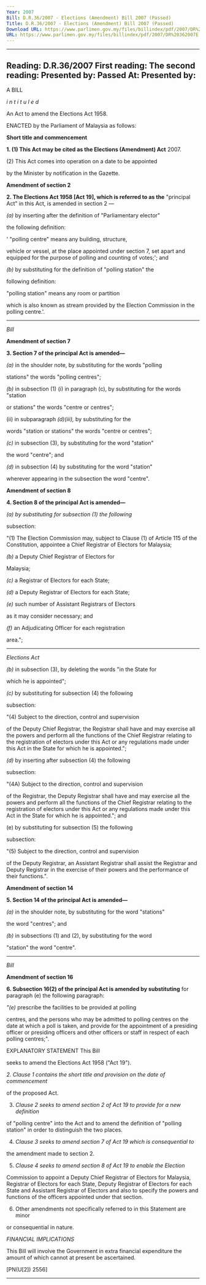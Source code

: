 ```yaml
---
Year: 2007
Bill: D.R.36/2007 - Elections (Amendment) Bill 2007 (Passed)
Title: D.R.36/2007 - Elections (Amendment) Bill 2007 (Passed)
Download URL: https://www.parlimen.gov.my/files/billindex/pdf/2007/DR%20362007E.pdf
URL: https://www.parlimen.gov.my/files/billindex/pdf/2007/DR%20362007E.pdf
---
```

---
Reading:
D.R.36/2007
First reading:
The second reading:
Presented by:
Passed At:
Presented by:
---

A BILL

_i n t i t u l e d_

An Act to amend the Elections Act 1958.

ENACTED by the Parliament of Malaysia as follows:

**Short title and commencement**

**1. (1) This Act may be cited as the Elections (Amendment) Act**
2007.

(2) This Act comes into operation on a date to be appointed

by the Minister by notification in the Gazette.

**Amendment of section 2**

**2.  The Elections Act 1958 [Act 19], which is referred to as the**
"principal Act" in this Act, is amended in section 2 —

_(a)_ by inserting after the definition of "Parliamentary elector"

the following definition:


' "polling centre" means any building, structure,

vehicle or vessel, at the place appointed under
section 7, set apart and equipped for the purpose of
polling and counting of votes;'; and


_(b)_ by substituting for the definition of "polling station" the

following definition:

"polling station" means any room or partition

which is also known as stream provided by the Election
Commission in the polling centre.'.


-----

_Bill_

**Amendment of section 7**

**3. Section 7 of the principal Act is amended—**

_(a)_ in the shoulder note, by substituting for the words "polling

stations" the words "polling centres";

_(b)_ in subsection (1)
(i) in paragraph (c), by substituting for the words "station

or stations" the words "centre or centres";

(ii) in subparagraph _(d)(iii),_ by substituting for the

words "station or stations" the words "centre or
centres";


_(c)_ in subsection (3), by substituting for the word "station"

the word "centre"; and

_(d)_ in subsection (4) by substituting for the word "station"

wherever appearing in the subsection the word
"centre".

**Amendment of section 8**

**4. Section 8 of the principal Act is amended—**

_(a) by  substituting for subsection  (1) the following_

subsection:

"(1) The Election Commission may, subject to
Clause (1) of Article  115 of the Constitution,
appointee a Chief Registrar of Electors for
Malaysia;

_(b)_ a Deputy Chief Registrar of Electors for

Malaysia;

_(c)_ a Registrar of Electors for each State;

_(d)_ a Deputy Registrar of Electors for each State;

_(e)_ such number of Assistant Registrars of Electors

as it may consider necessary; and

_(f)_ an Adjudicating Officer for each registration

area.";


-----

_Elections Act_

_(b)_ in subsection (3), by deleting the words "in the State for

which he is appointed";

_(c)_ by substituting for subsection  (4) the following

subsection:

"(4) Subject to the direction, control and supervision

of the Deputy Chief Registrar, the Registrar shall
have and may exercise all the powers and perform
all the functions of the Chief Registrar relating to
the registration of electors under this Act or any
regulations made under this Act in the State for which
he is appointed.";


_(d)_ by inserting after subsection (4) the following

subsection:

"(4A) Subject to the direction, control and supervision

of the Registrar, the Deputy Registrar shall have and may
exercise all the powers and perform all the functions
of the Chief Registrar relating to the registration of
electors under this Act or any regulations made under
this Act in the State for which he is appointed.";
and

(e) by substituting for subsection (5) the following

subsection:

"(5) Subject to the direction, control and supervision

of the Deputy Registrar, an Assistant Registrar shall
assist the Registrar and Deputy Registrar in the
exercise of their powers and the performance of their
functions.".

**Amendment of section 14**

**5.  Section 14 of the principal Act is amended—**

_(a)_ in the shoulder note, by substituting for the word "stations"

the word "centres"; and

_(b)_ in subsections (1) and (2), by substituting for the word

"station" the word "centre".


-----

_Bill_

**Amendment of section 16**

**6.  Subsection 16(2) of the principal Act is amended by substituting**
for paragraph (e) the following paragraph:

_"(e)_ prescribe the facilities to be provided at polling

centres, and the persons who may be admitted to
polling centres on the date at which a poll is taken,
and provide for the appointment of a presiding
officer or presiding officers and other officers or
staff in respect of each polling centres;".

EXPLANATORY STATEMENT This Bill

seeks to amend the Elections Act 1958 ("Act 19").

_2._ _Clause 1 contains the short title and provision on the date of commencement_

of the proposed Act.

3. _Clause 2 seeks to amend section 2 of Act 19 to provide for a new definition_

of "polling centre" into the Act and to amend the definition of "polling station"
in order to distinguish the two places.

4. _Clause 3 seeks to amend section 7 of Act 19 which is consequential to_

the amendment made to section 2.

5. _Clause 4 seeks to amend section 8 of Act 19 to enable the Election_

Commission to appoint a Deputy Chief Registrar of Electors for Malaysia,
Registrar of Electors for each State, Deputy Registrar of Electors for each
State and Assistant Registrar of Electors and also to specify the powers and
functions of the officers appointed under that section.

6. Other amendments not specifically referred to in this Statement are minor

or consequential in nature.

_FINANCIAL IMPLICATIONS_

This Bill will involve the Government in extra financial expenditure the amount
of which cannot at present be ascertained.

[PN(U[2]) 2556]


-----

